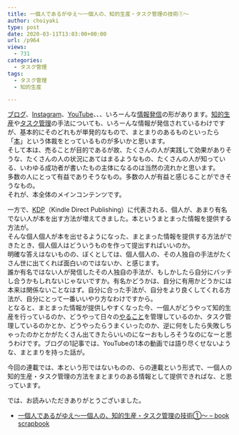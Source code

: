 ```yaml
---
title: 一個人であるがゆえ〜一個人の、知的生産・タスク管理の技術①〜
author: choiyaki
type: post
date: 2020-03-11T13:03:00+00:00
url: /p964
views:
  - 731
categories:
  - タスク管理
tags:
  - タスク管理
  - 知的生産

---
```

[ブログ][1]、[Instagram][2]、[YouTube][3]、、、いろーんな[情報発信][4]の形があります。[知的生産][5]や[タスク管理][6]の手法についても、いろーんな情報が発信されているわけですが、基本的にそのどれもが単発的なもので、まとまりのあるものといったら「[本][7]」という体裁をとっているものが多いかと思います。  
そして本は、売ることが目的であるが故、たくさんの人が実践して効果がありそうな、たくさんの人の状況にあてはまるようなもの、たくさんの人が知っている、いわゆる成功者が書いたもの主体になるのは当然の流れかと思います。  
多数の人にとって有益でありそうなもの。多数の人が有益と感じることができそうなもの。  
それが、本全体のメインコンテンツです。

一方で、[KDP][8]（Kindle Direct Publishing）に代表される、個人が、あまり有名でない人が本を出す方法が増えてきました。本というまとまった情報を提供する方法が。  
そんな個人個人が本を出せるようになった、まとまった情報を提供する方法ができたとき、個人個人はどういうものを作って提出すればいいのか。  
明確な答えはないものの、ぼくとしては、個人個人の、その人独自の手法がたくさん世に出てくれば面白いのではないか、と感じます。  
誰か有名ではない人が発信したその人独自の手法が、もしかしたら自分にバッチし合うかもしれないじゃないですか。有名かどうかは、自分に有用かどうかには本来は関係ないことなはず。自分に合った手法が、自分をより良くしてくれる方法が、自分にとって一番いいやり方なわけですから。  
となると、まとまった情報が提供しやすくなった今、一個人がどうやって知的生産を行っているのか、どうやって日々の[やること][9]を管理しているのか、タスク管理しているのかとか、どうやったらうまくいったのか、逆に何をしたら失敗しちゃったのかとかがたくさん出てきたらいいのになーおもしろそうなのになーと思うわけです。ブログの1記事では、YouTubeの1本の動画では語り尽くせないような、まとまりを持った話が。

今回の連載では、本という形ではないものの、らの連載という形式で、一個人の知的生産・タスク管理の方法をまとまりのある情報として提供できればな、と思っています。

では、お読みいただきありがとうございました。

  * [一個人であるがゆえ〜一個人の、知的生産・タスク管理の技術①〜 &#8211; book scrapbook][10]

 [1]: https://scrapbox.io/choiyaki-hondana/%E3%83%96%E3%83%AD%E3%82%B0
 [2]: https://scrapbox.io/choiyaki-hondana/Instagram
 [3]: https://scrapbox.io/choiyaki-hondana/YouTube
 [4]: https://scrapbox.io/choiyaki-hondana/%E6%83%85%E5%A0%B1%E7%99%BA%E4%BF%A1
 [5]: https://scrapbox.io/choiyaki-hondana/%E7%9F%A5%E7%9A%84%E7%94%9F%E7%94%A3
 [6]: https://scrapbox.io/choiyaki-hondana/%E3%82%BF%E3%82%B9%E3%82%AF%E7%AE%A1%E7%90%86
 [7]: https://scrapbox.io/choiyaki-hondana/%E6%9C%AC
 [8]: https://scrapbox.io/choiyaki-hondana/KDP
 [9]: https://scrapbox.io/choiyaki-hondana/%E3%82%84%E3%82%8B%E3%81%93%E3%81%A8
 [10]: https://scrapbox.io/choiyaki-hondana/%E4%B8%80%E5%80%8B%E4%BA%BA%E3%81%A7%E3%81%82%E3%82%8B%E3%81%8C%E3%82%86%E3%81%88%E3%80%9C%E4%B8%80%E5%80%8B%E4%BA%BA%E3%81%AE%E3%80%81%E7%9F%A5%E7%9A%84%E7%94%9F%E7%94%A3%E3%83%BB%E3%82%BF%E3%82%B9%E3%82%AF%E7%AE%A1%E7%90%86%E3%81%AE%E6%8A%80%E8%A1%93%E2%91%A0%E3%80%9C